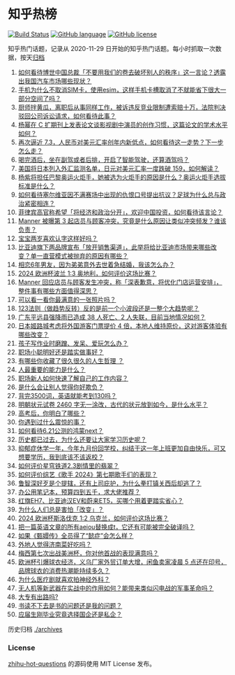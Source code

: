 # 知乎热榜
[![Build Status](https://github.com/ToWeLong/zhihu-hot-questions/workflows/CI/badge.svg)](https://github.com/ToWeLong/zhihu-hot-questions/actions)
[![GitHub language](https://img.shields.io/badge/language-golang-orange.svg)](https://golang.org/)
[![GitHub license](https://img.shields.io/github/license/ToWeLong/zhihu-hot-questions)](https://github.com/ToWeLong/zhihu-hot-questions/blob/main/LICENSE)

知乎热门话题，记录从 2020-11-29 日开始的知乎热门话题。每小时抓取一次数据，按天[归档](./archives)

<!-- BEGIN -->

1. [如何看待博世中国总裁「不要用我们的卷去破坏别人的秩序」这一言论？透露出我国汽车市场哪些现状？](https://www.zhihu.com/question/659285374)
1. [手机为什么不取消SIM卡，使用esim，这样手机卡槽取消了不就能省下很大一部分空间了吗？](https://www.zhihu.com/question/656580909)
1. [厨师拌黄瓜，离职后从事同样工作，被诉违反竞业限制遭索赔十万，法院判决驳回公司诉讼请求，如何看待此事？](https://www.zhihu.com/question/659504953)
1. [杨幂在 C 扩期刊上发表论文谈影视剧中演员的创作习惯，这篇论文的学术水平如何？](https://www.zhihu.com/question/659541131)
1. [再次逼近 7.3，人民币对美元汇率创年内新低点，如何看待这一走势？下一步怎么走？](https://www.zhihu.com/question/659494806)
1. [喝完酒后，坐在副驾或者后排，开启了智能驾驶，还算酒驾吗？](https://www.zhihu.com/question/659490057)
1. [美国将日本列入外汇监测名单，日元对美元汇率一度跌破 159，如何解读？](https://www.zhihu.com/question/659577200)
1. [杨紫将担任巴黎奥运火炬手，她被选为火炬手的原因是什么？奥运火炬手选拔标准是什么？](https://www.zhihu.com/question/659231512)
1. [如何看待塞尔维亚因不满赛场中出现的仇恨口号提出抗议？足球为什么总与政治紧密相连？](https://www.zhihu.com/question/659541481)
1. [菲律宾高官称希望「将经济和政治分开」，欢迎中国投资，如何看待该言论？](https://www.zhihu.com/question/659587472)
1. [Manner 被曝第 3 起店员与顾客冲突，究竟是什么原因让类似冲突频发？谁该负责？](https://www.zhihu.com/question/659534275)
1. [宝宝两岁喜欢认字这样好吗？](https://www.zhihu.com/question/656849380)
1. [比亚迪旗下两品牌宣布「放开销售渠道」，此举将给比亚迪市场带来哪些改变？单一直营模式被抛弃的原因有哪些？](https://www.zhihu.com/question/659521623)
1. [相恋6年男友，因为弟弟意外去世着急结婚，我该怎么办？](https://www.zhihu.com/question/659369602)
1. [2024 欧洲杯波兰 1:3 奥地利，如何评价这场比赛？](https://www.zhihu.com/question/659502582)
1. [Manner 回应店员与顾客发生冲突，称「深表歉意，将优化门店运营安排」，整件事有哪些方面值得深思？](https://www.zhihu.com/question/659543101)
1. [可以看一看你最满意的一张照片吗？](https://www.zhihu.com/question/658171594)
1. [123法则（做趋势反转）反的是前一个小波段还是一整个大趋势呢？](https://www.zhihu.com/question/659270149)
1. [广东平远县强降雨已造成 38 人死亡、2 人失联，目前当地情况如何？](https://www.zhihu.com/question/659531375)
1. [日本姬路城考虑将外国游客门票提价 4 倍，本地人维持原价，这对游客体验有哪些改变？](https://www.zhihu.com/question/659153349)
1. [孩子写作业时磨蹭、发呆、爱玩怎么办？](https://www.zhihu.com/question/655908762)
1. [职场小聪明好还是踏实做事好？](https://www.zhihu.com/question/659314005)
1. [有哪些你收藏了很久很久的人生哲理 ？](https://www.zhihu.com/question/659521838)
1. [人最重要的能力是什么？](https://www.zhihu.com/question/19602183)
1. [职场新人如何快速了解自己的工作内容？](https://www.zhihu.com/question/642657270)
1. [是什么会让别人觉得你好欺负？](https://www.zhihu.com/question/271290766)
1. [背完3500词，英语就能考到130吗？](https://www.zhihu.com/question/656548145)
1. [明朝状元试卷 2460 字无一涂改，古代的状元放到如今，是什么水平？](https://www.zhihu.com/question/658616126)
1. [高考后，你明白了哪些？](https://www.zhihu.com/question/658312522)
1. [你遇到过什么震惊的事？](https://www.zhihu.com/question/658990791)
1. [如何看待6.21公测的鸿蒙next？](https://www.zhihu.com/question/659393005)
1. [历史都已过去，为什么还要让大家学习历史呢？](https://www.zhihu.com/question/659547639)
1. [抑郁症休学一年，今年九月份回学校，纠结于这一年上班更加自由快乐，可又想要学历，我到底该不该返校？](https://www.zhihu.com/question/659371213)
1. [如何评价星穹铁道2.3剧情里的翡翠？](https://www.zhihu.com/question/659498134)
1. [如何评价综艺《歌手 2024》第七期歌手们的表现？](https://www.zhihu.com/question/659398099)
1. [鲁智深好歹是个提辖，还有上司庇护，为什么拳打镇关西后却逃了？](https://www.zhihu.com/question/594491024)
1. [办公用笔记本，预算四到五千，求大佬推荐？](https://www.zhihu.com/question/654719445)
1. [红旗EH7、比亚迪汉EV和蔚来ET5，买哪个用着更踏实省心？](https://www.zhihu.com/question/659548888)
1. [为什么人们总是害怕「改变」？](https://www.zhihu.com/question/659393635)
1. [2024 欧洲杯斯洛伐克 1:2 乌克兰，如何评价这场比赛？](https://www.zhihu.com/question/659502575)
1. [把一篇英语文章的所有aeiou替换成t，它还有可能被完全破译吗？](https://www.zhihu.com/question/659066015)
1. [如果《甄嬛传》全员得了“懿症”会怎么样？](https://www.zhihu.com/question/658470207)
1. [外地人觉得济南菜好吃吗？](https://www.zhihu.com/question/604881468)
1. [梅西第七次出战美洲杯，你对他首战的表现满意吗？](https://www.zhihu.com/question/659453734)
1. [欧洲杯引爆球衣经济，义乌厂家外贸订单大增，闲鱼卖家凌晨 5 点还在印号，品牌球衣的消费热潮能持续多久？](https://www.zhihu.com/question/658894700)
1. [为什么医疗剧就喜欢拍神经外科？](https://www.zhihu.com/question/287868085)
1. [无人机等新武器在实战中的作用如何？能带来类似闪电战的军事革命吗？](https://www.zhihu.com/question/637427297)
1. [大专有出路吗?](https://www.zhihu.com/question/659023447)
1. [书读不下去是书的问题还是我的问题？](https://www.zhihu.com/question/653243903)
1. [应届生刚毕业究竟选择国企还是私企？](https://www.zhihu.com/question/406803023)

<!-- END -->

历史归档 [./archives](./archives)


### License
[zhihu-hot-questions](https://github.com/towelong/zhihu-hot-questions) 的源码使用 MIT License 发布。